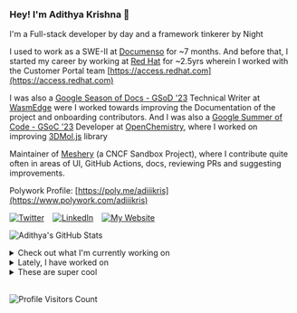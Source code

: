 ### Hey! I'm Adithya Krishna 👋
I'm a Full-stack developer by day and a framework tinkerer by Night
  
I used to work as a SWE-II at [Documenso](https://documenso.com) for ~7 months. And before that, I started my career by working at [Red Hat](https://redhat.com) for ~2.5yrs wherein I worked with the Customer Portal team [https://access.redhat.com](https://access.redhat.com)

I was also a [Google Season of Docs - GSoD '23](https://developers.google.com/season-of-docs) Technical Writer at [WasmEdge](https://github.com/WasmEdge) were I worked towards improving the Documentation of the project and onboarding contributors. And I was also a [Google Summer of Code - GSoC '23](https://summerofcode.withgoogle.com/) Developer at [OpenChemistry](https://openchemistry.org), where I worked on improving [3DMol.js](https://github.com/3dmol/3Dmol.js) library

Maintainer of [Meshery](https://github.com/meshery) (a CNCF Sandbox Project), where I contribute quite often in areas of UI, GitHub Actions, docs, reviewing PRs and suggesting improvements.

Polywork Profile: [https://poly.me/adiiikris](https://www.polywork.com/adiiikris)

[![Twitter](https://img.shields.io/badge/-@adii_kris-%231DA1F2?style=for-the-badge&logo=twitter&logoColor=ffffff)](https:/twitter.adikris.in) &ensp;
[![LinkedIn](https://img.shields.io/badge/-Adithya%20Krishna-%230A67C3?style=for-the-badge&logo=linkedin&logoColor=ffffff)](https://linkedin.adikris.in/) &ensp;
[![My Website](https://img.shields.io/badge/-My%20Website-%230A67C3?style=for-the-badge)](https://adikris.in/)



![Adithya's GitHub Stats](https://github-readme-stats.vercel.app/api?username=adithyaakrishna&show_icons=true&hide_border=true&title_color=fff&icon_color=79ff97&text_color=9f9f9f&bg_color=151515)


<details>
  <summary>Check out what I'm currently working on</summary>
  
  - [reclaimprotocol/fumadocs](https://github.com/reclaimprotocol/fumadocs) -  (today)
  - [tensorlakeai/indexify](https://github.com/tensorlakeai/indexify) - A realtime serving engine for Data-Intensive Generative AI Applications (5 days ago)
  - [adithyaakrishna/blog](https://github.com/adithyaakrishna/blog) - My Memoirs (2 weeks ago)
  - [reclaimprotocol/docs](https://github.com/reclaimprotocol/docs) - Documentation for Reclaim Protocol (3 weeks ago)
  - [adithyaakrishna/moondream-ts](https://github.com/adithyaakrishna/moondream-ts) - Moondream TS Client (1 month ago)
</details>

<details>
  <summary>Lately, I have worked on</summary>
  
  - [chore: popover for copy on breadcrumbs](https://github.com/tensorlakeai/indexify/pull/1115) on [tensorlakeai/indexify](https://github.com/tensorlakeai/indexify) (6 days ago)
</details>

<details>
  <summary>These are super cool</summary>
  
  - [duckdb/duckdb](https://github.com/duckdb/duckdb) - DuckDB is an analytical in-process SQL database management system (today)
  - [thegreenwebfoundation/co2.js](https://github.com/thegreenwebfoundation/co2.js) - An npm module for accessing the green web API, and estimating the carbon emissions from using digital services (today)
  - [harshxraj/saas-landing-nextjs](https://github.com/harshxraj/saas-landing-nextjs) - SaaS Landing Page, built with React, Next.js, TailwindCSS, and Framer Motion. It aims to provide a visually appealing and highly performant landing page for SaaS products. (1 day ago)
  - [elizaOS/eliza](https://github.com/elizaOS/eliza) - Autonomous agents for everyone (1 week ago)
  - [tursodatabase/limbo](https://github.com/tursodatabase/limbo) - Limbo is a work-in-progress, in-process OLTP database management system, compatible with SQLite. (1 week ago)
</details>

<br> 

![Profile Visitors Count](https://profile-counter.glitch.me/adithyaakrishna/count.svg)
